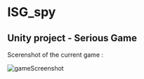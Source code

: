# ISG_spy

## Unity project - Serious Game

Scerenshot of the current game :

![gameScreenshot](https://user-images.githubusercontent.com/32176478/106516945-18fed700-64d8-11eb-8138-0036ee41a03e.png)



